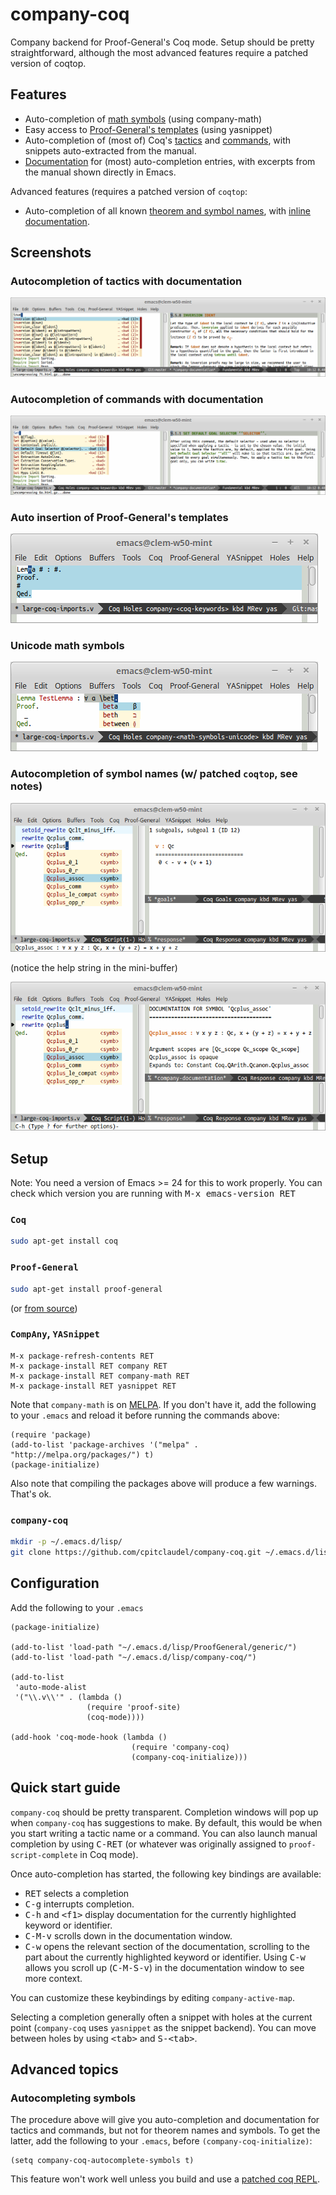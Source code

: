 # company-coq

Company backend for Proof-General's Coq mode. Setup should be pretty straightforward, although the most advanced features require a patched version of coqtop.

## Features

* Auto-completion of [math symbols](img/tactic-completion-doc.png) (using company-math)
* Easy access to [Proof-General's templates](img/lemma-completion.png) (using yasnippet)
* Auto-completion of (most of) Coq's [tactics](img/command-completion-doc.png) and [commands](img/symbol-completion-doc.png), with snippets auto-extracted from the manual.
* [Documentation](img/keyword-completion-doc.png) for (most) auto-completion entries, with excerpts from the manual shown directly in Emacs.

Advanced features (requires a patched version of `coqtop`:

* Auto-completion of all known [theorem and symbol names](img/symbol-completion-doc.png), with [inline documentation](img/symbol-completion.png).

## Screenshots

### Autocompletion of tactics with documentation

<img src="img/tactic-completion-doc.png" alt="Autocompletion of tactics with documentation" />

### Autocompletion of commands with documentation

<img src="img/keyword-completion-doc.png" alt="Autocompletion of commands with documentation" />

### Auto insertion of Proof-General's templates

<img src="img/lemma-completion.png" alt="Auto insertion of Proof-General's templates" />

### Unicode math symbols

<img src="img/math-completion.png" alt="Unicode math symbols" />

### Autocompletion of symbol names (w/ patched `coqtop`, see notes)

<img src="img/symbol-completion.png" alt="Autocompletion of symbol names" />

(notice the help string in the mini-buffer)

<img src="img/symbol-completion-doc.png" alt="Autocompletion of symbol names with documentation" />

## Setup

Note: You need a version of Emacs >= 24 for this to work properly. You can check which version you are running with <kbd>M-x emacs-version RET</kbd>

### `Coq`

```bash
sudo apt-get install coq
```

### `Proof-General`

```bash
sudo apt-get install proof-general
```

(or [from source](http://proofgeneral.inf.ed.ac.uk/releases/ProofGeneral-4.2.tgz))

### `CompAny`, `YASnippet`

```elisp
M-x package-refresh-contents RET
M-x package-install RET company RET
M-x package-install RET company-math RET
M-x package-install RET yasnippet RET
```

Note that `company-math` is on [MELPA](http://melpa.org/#/getting-started). If you don't have it, add the following to your `.emacs` and reload it before running the commands above:

```elisp
(require 'package)
(add-to-list 'package-archives '("melpa" . "http://melpa.org/packages/") t)
(package-initialize)
```

Also note that compiling the packages above will produce a few warnings. That's ok.

### `company-coq`

```bash
mkdir -p ~/.emacs.d/lisp/
git clone https://github.com/cpitclaudel/company-coq.git ~/.emacs.d/lisp/company-coq
```

## Configuration

Add the following to your `.emacs`

```elisp
(package-initialize)

(add-to-list 'load-path "~/.emacs.d/lisp/ProofGeneral/generic/")
(add-to-list 'load-path "~/.emacs.d/lisp/company-coq/")

(add-to-list
 'auto-mode-alist
 '("\\.v\\'" . (lambda ()
                 (require 'proof-site)
                 (coq-mode))))

(add-hook 'coq-mode-hook (lambda ()
                           (require 'company-coq)
                           (company-coq-initialize)))
```

## Quick start guide

`company-coq` should be pretty transparent. Completion windows will pop up when `company-coq` has suggestions to make. By default, this would be when you start writing a tactic name or a command. You can also launch manual completion by using <kbd>C-RET</kbd> (or whatever was originally assigned to `proof-script-complete` in Coq mode).

<!--
If you want to manually invoke completion from time to time, you can add the following to your `.emacs`:

```elisp
(add-hook 'company-mode-hook (lambda ()
                               (local-set-key [\C-return] 'company-manual-begin)))
```
-->

Once auto-completion has started, the following key bindings are available:

* <kbd>RET</kbd> selects a completion
* <kbd>C-g</kbd> interrupts completion.
* <kbd>C-h</kbd> and <kbd>&lt;f1></kbd> display documentation for the currently highlighted keyword or identifier.
* <kbd>C-M-v</kbd> scrolls down in the documentation window.
* <kbd>C-w</kbd> opens the relevant section of the documentation, scrolling to the part about the currently highlighted keyword or identifier. Using <kbd>C-w</kbd> allows you scroll up (<kbd>C-M-S-v</kbd>) in the documentation window to see more context.

You can customize these keybindings by editing `company-active-map`.

Selecting a completion generally often a snippet with holes at the current point (`company-coq` uses `yasnippet` as the snippet backend). You can move between holes by using <kbd>&lt;tab></kbd> and <kbd>S-&lt;tab></kbd>.

## Advanced topics

### Autocompleting symbols

The procedure above will give you auto-completion and documentation for tactics and commands, but not for theorem names and symbols. To get the latter, add the following to your `.emacs`, before `(company-coq-initialize)`:

```elisp
(setq company-coq-autocomplete-symbols t)
```

This feature won't work well unless you build and use a [patched coq REPL](https://github.com/cpitclaudel/coq/tree/V8.4pl2-SearchAny).
